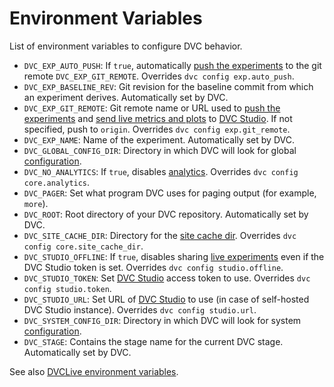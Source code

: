 # Environment Variables

List of environment variables to configure DVC behavior.

- `DVC_EXP_AUTO_PUSH`: If `true`, automatically [push the experiments] to the
  git remote `DVC_EXP_GIT_REMOTE`. Overrides `dvc config exp.auto_push`.
- `DVC_EXP_BASELINE_REV`: Git revision for the baseline commit from which an
  <abbr>experiment</abbr> derives. Automatically set by DVC.
- `DVC_EXP_GIT_REMOTE`: Git remote name or URL used to [push the experiments]
  and [send live metrics and plots] to [DVC Studio]. If not specified, push to
  `origin`. Overrides `dvc config exp.git_remote`.
- `DVC_EXP_NAME`: Name of the <abbr>experiment</abbr>. Automatically set by DVC.
- `DVC_GLOBAL_CONFIG_DIR`: Directory in which DVC will look for global
  [configuration](/doc/user-guide/project-structure/configuration).
- `DVC_NO_ANALYTICS`: If `true`, disables
  [analytics](/doc/user-guide/analytics). Overrides `dvc config core.analytics`.
- `DVC_PAGER`: Set what program DVC uses for paging output (for example,
  `more`).
- `DVC_ROOT`: Root directory of your <abbr>DVC repository</abbr>. Automatically
  set by DVC.
- `DVC_SITE_CACHE_DIR`: Directory for the
  [site cache dir](/doc/user-guide/project-structure/internal-files#site-cache-dir).
  Overrides `dvc config core.site_cache_dir`.
- `DVC_STUDIO_OFFLINE`: If `true`, disables sharing
  [live experiments](/doc/studio/user-guide/experiments/live-metrics-and-plots)
  even if the DVC Studio token is set. Overrides `dvc config studio.offline`.
- `DVC_STUDIO_TOKEN`: Set [DVC Studio] access token to use. Overrides
  `dvc config studio.token`.
- `DVC_STUDIO_URL`: Set URL of [DVC Studio] to use (in case of self-hosted DVC
  Studio instance). Overrides `dvc config studio.url`.
- `DVC_SYSTEM_CONFIG_DIR`: Directory in which DVC will look for system
  [configuration](/doc/user-guide/project-structure/configuration).
- `DVC_STAGE`: Contains the stage name for the current DVC stage. Automatically set by DVC.

See also [DVCLive environment variables](/doc/dvclive/env).

[push the experiments]:
  /doc/user-guide/experiment-management/sharing-experiments#push-experiments
[send live metrics and plots]:
  /doc/studio/user-guide/experiments/live-metrics-and-plots
[dvc studio]: https://studio.iterative.ai
